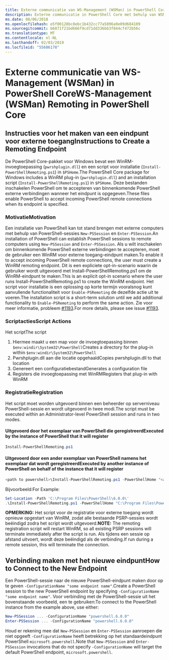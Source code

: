 ```yaml
---
title: Externe communicatie van WS-Management (WSMan) in PowerShell Core
description: Externe communicatie in PowerShell Core met behulp van WSMan
ms.date: 08/06/2018
ms.openlocfilehash: e5f00128bc8ebc1b432cc77a5896a9e09d684109
ms.sourcegitcommit: b6871f21bd666f9cd71dd336bb3f844cf472b56c
ms.translationtype: MT
ms.contentlocale: nl-NL
ms.lasthandoff: 02/03/2019
ms.locfileid: "55686178"
---
```

# <a name="ws-management-wsman-remoting-in-powershell-core"></a><span data-ttu-id="0fb34-103">Externe communicatie van WS-Management (WSMan) in PowerShell Core</span><span class="sxs-lookup"><span data-stu-id="0fb34-103">WS-Management (WSMan) Remoting in PowerShell Core</span></span>

## <a name="instructions-to-create-a-remoting-endpoint"></a><span data-ttu-id="0fb34-104">Instructies voor het maken van een eindpunt voor externe toegang</span><span class="sxs-lookup"><span data-stu-id="0fb34-104">Instructions to Create a Remoting Endpoint</span></span>

<span data-ttu-id="0fb34-105">De PowerShell Core-pakket voor Windows bevat een WinRM-invoegtoepassing (`pwrshplugin.dll`) en een script voor installatie (`Install-PowerShellRemoting.ps1`) in `$PSHome`.</span><span class="sxs-lookup"><span data-stu-id="0fb34-105">The PowerShell Core package for Windows includes a WinRM plug-in (`pwrshplugin.dll`) and an installation script (`Install-PowerShellRemoting.ps1`) in `$PSHome`.</span></span>
<span data-ttu-id="0fb34-106">Deze bestanden inschakelen PowerShell om te accepteren van binnenkomende PowerShell externe verbindingen wanneer het eindpunt is opgegeven.</span><span class="sxs-lookup"><span data-stu-id="0fb34-106">These files enable PowerShell to accept incoming PowerShell remote connections when its endpoint is specified.</span></span>

### <a name="motivation"></a><span data-ttu-id="0fb34-107">Motivatie</span><span class="sxs-lookup"><span data-stu-id="0fb34-107">Motivation</span></span>

<span data-ttu-id="0fb34-108">Een installatie van PowerShell kan tot stand brengen met externe computers met behulp van PowerShell-sessies `New-PSSession` en `Enter-PSSession`.</span><span class="sxs-lookup"><span data-stu-id="0fb34-108">An installation of PowerShell can establish PowerShell sessions to remote computers using `New-PSSession` and `Enter-PSSession`.</span></span>
<span data-ttu-id="0fb34-109">Als u wilt inschakelen om binnenkomende PowerShell externe verbindingen te accepteren, moet de gebruiker een WinRM voor externe toegang-eindpunt maken.</span><span class="sxs-lookup"><span data-stu-id="0fb34-109">To enable it to accept incoming PowerShell remote connections, the user must create a WinRM remoting endpoint.</span></span>
<span data-ttu-id="0fb34-110">Dit is een expliciete opt-in-scenario waarin de gebruiker wordt uitgevoerd met Install-PowerShellRemoting.ps1 om de WinRM-eindpunt te maken.</span><span class="sxs-lookup"><span data-stu-id="0fb34-110">This is an explicit opt-in scenario where the user runs Install-PowerShellRemoting.ps1 to create the WinRM endpoint.</span></span>
<span data-ttu-id="0fb34-111">Het script voor installatie is een oplossing op korte termijn vooralsnog kunt aanvullende functionaliteit voor `Enable-PSRemoting` de dezelfde actie uit te voeren.</span><span class="sxs-lookup"><span data-stu-id="0fb34-111">The installation script is a short-term solution until we add additional functionality to `Enable-PSRemoting` to perform the same action.</span></span>
<span data-ttu-id="0fb34-112">Zie voor meer informatie, probleem [#1193](https://github.com/PowerShell/PowerShell/issues/1193).</span><span class="sxs-lookup"><span data-stu-id="0fb34-112">For more details, please see issue [#1193](https://github.com/PowerShell/PowerShell/issues/1193).</span></span>

### <a name="script-actions"></a><span data-ttu-id="0fb34-113">Scriptacties</span><span class="sxs-lookup"><span data-stu-id="0fb34-113">Script Actions</span></span>

<span data-ttu-id="0fb34-114">Het script</span><span class="sxs-lookup"><span data-stu-id="0fb34-114">The script</span></span>

1. <span data-ttu-id="0fb34-115">Hiermee maakt u een map voor de invoegtoepassing binnen `$env:windir\System32\PowerShell`</span><span class="sxs-lookup"><span data-stu-id="0fb34-115">Creates a directory for the plug-in within `$env:windir\System32\PowerShell`</span></span>
1. <span data-ttu-id="0fb34-116">Pwrshplugin.dll aan die locatie opgehaald</span><span class="sxs-lookup"><span data-stu-id="0fb34-116">Copies pwrshplugin.dll to that location</span></span>
1. <span data-ttu-id="0fb34-117">Genereert een configuratiebestand</span><span class="sxs-lookup"><span data-stu-id="0fb34-117">Generates a configuration file</span></span>
1. <span data-ttu-id="0fb34-118">Registers die invoegtoepassing met WinRM</span><span class="sxs-lookup"><span data-stu-id="0fb34-118">Registers that plug-in with WinRM</span></span>

### <a name="registration"></a><span data-ttu-id="0fb34-119">Registratie</span><span class="sxs-lookup"><span data-stu-id="0fb34-119">Registration</span></span>

<span data-ttu-id="0fb34-120">Het script moet worden uitgevoerd binnen een beheerder op serverniveau PowerShell-sessie en wordt uitgevoerd in twee modi.</span><span class="sxs-lookup"><span data-stu-id="0fb34-120">The script must be executed within an Administrator-level PowerShell session and runs in two modes.</span></span>

#### <a name="executed-by-the-instance-of-powershell-that-it-will-register"></a><span data-ttu-id="0fb34-121">Uitgevoerd door het exemplaar van PowerShell die geregistreerd</span><span class="sxs-lookup"><span data-stu-id="0fb34-121">Executed by the instance of PowerShell that it will register</span></span>

```powershell
Install-PowerShellRemoting.ps1
```

#### <a name="executed-by-another-instance-of-powershell-on-behalf-of-the-instance-that-it-will-register"></a><span data-ttu-id="0fb34-122">Uitgevoerd door een ander exemplaar van PowerShell namens het exemplaar dat wordt geregistreerd</span><span class="sxs-lookup"><span data-stu-id="0fb34-122">Executed by another instance of PowerShell on behalf of the instance that it will register</span></span>

```powershell
<path to powershell>\Install-PowerShellRemoting.ps1 -PowerShellHome "<absolute path to the instance's $PSHOME>"
```

<span data-ttu-id="0fb34-123">Bijvoorbeeld:</span><span class="sxs-lookup"><span data-stu-id="0fb34-123">For Example:</span></span>

```powershell
Set-Location -Path 'C:\Program Files\PowerShell\6.0.0\'
.\Install-PowerShellRemoting.ps1 -PowerShellHome "C:\Program Files\PowerShell\6.0.0\"
```

<span data-ttu-id="0fb34-124">**OPMERKING:** Het script voor de registratie voor externe toegang wordt opnieuw opgestart van WinRM, zodat alle bestaande PSRP-sessies wordt beëindigd zodra het script wordt uitgevoerd.</span><span class="sxs-lookup"><span data-stu-id="0fb34-124">**NOTE:** The remoting registration script will restart WinRM, so all existing PSRP sessions will terminate immediately after the script is run.</span></span> <span data-ttu-id="0fb34-125">Als tijdens een sessie op afstand uitvoert, wordt deze beëindigd als de verbinding.</span><span class="sxs-lookup"><span data-stu-id="0fb34-125">If run during a remote session, this will terminate the connection.</span></span>

## <a name="how-to-connect-to-the-new-endpoint"></a><span data-ttu-id="0fb34-126">Verbinding maken met het nieuwe eindpunt</span><span class="sxs-lookup"><span data-stu-id="0fb34-126">How to Connect to the New Endpoint</span></span>

<span data-ttu-id="0fb34-127">Een PowerShell-sessie naar de nieuwe PowerShell-eindpunt maken door op te geven `-ConfigurationName "some endpoint name"`.</span><span class="sxs-lookup"><span data-stu-id="0fb34-127">Create a PowerShell session to the new PowerShell endpoint by specifying `-ConfigurationName "some endpoint name"`.</span></span> <span data-ttu-id="0fb34-128">Voor verbinding met de PowerShell-sessie uit het bovenstaande voorbeeld, een te gebruiken:</span><span class="sxs-lookup"><span data-stu-id="0fb34-128">To connect to the PowerShell instance from the example above, use either:</span></span>

```powershell
New-PSSession ... -ConfigurationName "powershell.6.0.0"
Enter-PSSession ... -ConfigurationName "powershell.6.0.0"
```

<span data-ttu-id="0fb34-129">Houd er rekening mee dat `New-PSSession` en `Enter-PSSession` aanroepen die niet opgeeft `-ConfigurationName` heeft betrekking op het standaardeindpunt PowerShell `microsoft.powershell`.</span><span class="sxs-lookup"><span data-stu-id="0fb34-129">Note that `New-PSSession` and `Enter-PSSession` invocations that do not specify `-ConfigurationName` will target the default PowerShell endpoint, `microsoft.powershell`.</span></span>